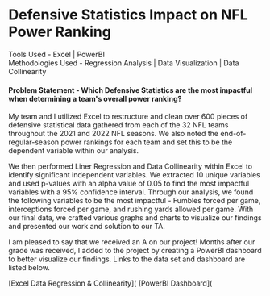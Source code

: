 # Defensive Statistics Impact on NFL Power Ranking

Tools Used - Excel \| PowerBI <br />
Methodologies Used - Regression Analysis \| Data Visualization \| Data Collinearity 

#### Problem Statement - Which Defensive Statistics are the most impactful when determining a team's overall power ranking?

My team and I utilized Excel to restructure and clean over 600 pieces of defensive statistical data gathered from each of the 32 NFL teams throughout the 2021 and 2022 NFL seasons. We also noted the end-of-regular-season power rankings for each team and set this to be the dependent variable within our analysis.

We then performed Liner Regression and Data Collinearity within Excel to identify significant independent variables. We extracted 10 unique variables and used p-values with an alpha value of 0.05 to find the most impactful variables with a 95% confidence interval. Through our analysis, we found the following variables to be the most impactful - Fumbles forced per game, interceptions forced per game, and rushing yards allowed per game. With our final data, we crafted various graphs and charts to visualize our findings and presented our work and solution to our TA.

I am pleased to say that we received an A on our project! Months after our grade was received, I added to the project by creating a PowerBI dashboard to better visualize our findings. Links to the data set and dashboard are listed below.


[Excel Data Regression & Collinearity](            [PowerBI Dashboard](
